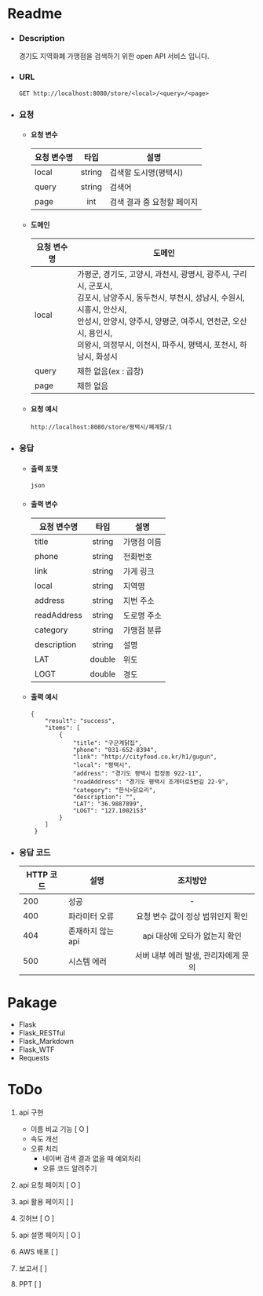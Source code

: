 # Readme
 - ### Description
    경기도 지역화폐 가맹점을 검색하기 위한 open API 서비스 입니다. 
    
 - ### URL
    ```
    GET http://localhost:8080/store/<local>/<query>/<page>
    ```
 - ### 요청
    - #### 요청 변수
    
        |요청 변수명|타입|설명|
        |---|:---:|---|
        |local|string|검색할 도시명(평택시)|
        |query|string|검색어|
        |page|int|검색 결과 중 요청할 페이지|
        
    - #### 도메인
        
        |요청 변수명|도메인|
        |------|---|
        |local|가평군, 경기도, 고양시, 과천시, 광명시, 광주시, 구리시, 군포시,</br> 김포시, 남양주시, 동두천시, 부천시, 성남시, 수원시, 시흥시, 안산시,</br> 안성시, 안양시, 양주시, 양평군, 여주시, 연천군, 오산시, 용인시,</br> 의왕시, 의정부시, 이천시, 파주시, 평택시, 포천시, 하남시, 화성시|
        |query|제한 없음(ex : 곱창)|
        |page|제한 없음|

    - #### 요청 예시
      ```
      http://localhost:8080/store/평택시/폐계닭/1
      ```

 - ### 응답
    - #### 출력 포맷
        ```
        json
        ```
    - #### 출력 변수
    
        |요청 변수명|타입|설명|
        |---|:---:|---|
        |title|string|가맹점 이름|
        |phone|string|전화번호|
        |link|string|가게 링크|
        |local|string|지역명|
        |address|string|지번 주소|
        |readAddress|string|도로명 주소|
        |category|string|가맹점 분류|
        |description|string|설명|
        |LAT|double|위도|
        |LOGT|double|경도|
    
    - #### 출력 예시
        ```
        {
            "result": "success",
            "items": [
                {
                    "title": "구군계닭집",
                    "phone": "031-652-8394",
                    "link": "http://cityfood.co.kr/h1/gugun",
                    "local": "평택시",
                    "address": "경기도 평택시 합정동 922-11",
                    "roadAddress": "경기도 평택시 조개터로5번길 22-9",
                    "category": "한식>닭요리",
                    "description": "",
                    "LAT": "36.9887899",
                    "LOGT": "127.1002153"
                }
            ]
         }
        ```
 - ### 응답 코드
    |HTTP 코드|설명|조치방안|
    |---|---|:---:|
    |200|성공|-|
    |400|파라미터 오류|요청 변수 값이 정상 범위인지 확인|
    |404|존재하지 않는 api|api 대상에 오타가 없는지 확인|
    |500|시스템 에러|서버 내부 에러 발생, 관리자에게 문의|

# Pakage
 - Flask
 - Flask_RESTful
 - Flask_Markdown
 - Flask_WTF
 - Requests

# ToDo
1. api 구현
    - 이름 비교 기능 [ O ]
    - 속도 개선
    - 오류 처리
        - 네이버 검색 결과 없을 때 예외처리
        - 오류 코드 알려주기

2. api 요청 페이지 [ O ]

3. api 활용 페이지 [ ]

4. 깃허브 [ O ]

5. api 설명 페이지 [ O ]

6. AWS 배포 [ ]

7. 보고서 [ ]

8. PPT [ ]